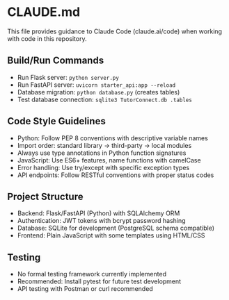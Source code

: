 # CLAUDE.md

This file provides guidance to Claude Code (claude.ai/code) when working with code in this repository.

## Build/Run Commands
- Run Flask server: `python server.py`
- Run FastAPI server: `uvicorn starter_api:app --reload`
- Database migration: `python database.py` (creates tables)
- Test database connection: `sqlite3 TutorConnect.db .tables`

## Code Style Guidelines
- Python: Follow PEP 8 conventions with descriptive variable names
- Import order: standard library -> third-party -> local modules
- Always use type annotations in Python function signatures
- JavaScript: Use ES6+ features, name functions with camelCase
- Error handling: Use try/except with specific exception types
- API endpoints: Follow RESTful conventions with proper status codes

## Project Structure
- Backend: Flask/FastAPI (Python) with SQLAlchemy ORM
- Authentication: JWT tokens with bcrypt password hashing
- Database: SQLite for development (PostgreSQL schema compatible)
- Frontend: Plain JavaScript with some templates using HTML/CSS

## Testing
- No formal testing framework currently implemented
- Recommended: Install pytest for future test development
- API testing with Postman or curl recommended